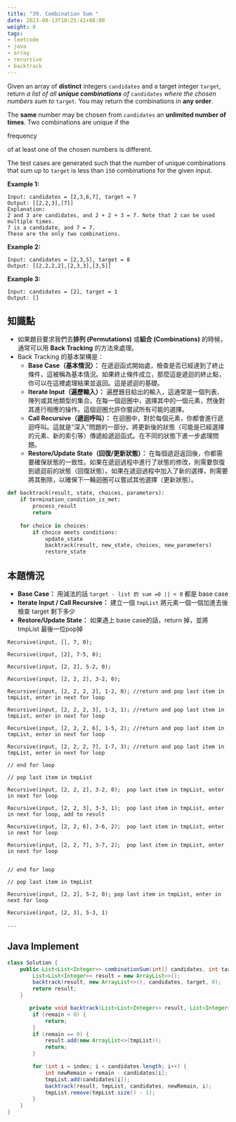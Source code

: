 ```yaml
---
title: "39. Combination Sum "
date: 2023-08-13T10:25:41+08:00
weight: 8
tags:
- leetcode
- java
- array
- recursive
- backtrack
---
```

Given an array of **distinct** integers `candidates` and a target integer `target`, return *a list of all **unique combinations** of* `candidates` *where the chosen numbers sum to* `target`*.* You may return the combinations in **any order**.

The **same** number may be chosen from `candidates` an **unlimited number of times**. Two combinations are unique if the

frequency

of at least one of the chosen numbers is different.



The test cases are generated such that the number of unique combinations that sum up to `target` is less than `150` combinations for the given input.



**Example 1:**

```
Input: candidates = [2,3,6,7], target = 7
Output: [[2,2,3],[7]]
Explanation:
2 and 3 are candidates, and 2 + 2 + 3 = 7. Note that 2 can be used multiple times.
7 is a candidate, and 7 = 7.
These are the only two combinations.
```

**Example 2:**

```
Input: candidates = [2,3,5], target = 8
Output: [[2,2,2,2],[2,3,3],[3,5]]
```

**Example 3:**

```
Input: candidates = [2], target = 1
Output: []
```





## 知識點

- 如果題目要求我們去**排列 (Permutations)** 或**組合 (Combinations)** 的時候，通常可以用 **Back Tracking** 的方法來處理。
- Back Tracking 的基本架構是：
    - **Base Case（基本情況）：** 在遞迴函式開始處，檢查是否已經達到了終止條件，這被稱為基本情況。如果終止條件成立，那麼這是遞迴的終止點，你可以在這裡處理結果並返回。這是遞迴的基礎。
    - **Iterate Input（遍歷輸入）：** 遍歷題目給出的輸入，這通常是一個列表、陣列或其他類型的集合。在每一個迴圈中，選擇其中的一個元素，然後對其進行相應的操作。這個迴圈允許你嘗試所有可能的選擇。
    - **Call Recursive（遞迴呼叫）：** 在迴圈中，對於每個元素，你都會進行遞迴呼叫。這就是“深入”問題的一部分。將更新後的狀態（可能是已經選擇的元素、新的索引等）傳遞給遞迴函式。在不同的狀態下進一步處理問題。
    - **Restore/Update State（回復/更新狀態）：** 在每個遞迴返回後，你都需要確保狀態的一致性。如果在遞迴過程中進行了狀態的修改，則需要恢復到遞迴前的狀態（回復狀態）。如果在遞迴過程中加入了新的選擇，則需要將其刪除，以確保下一輪迴圈可以嘗試其他選擇（更新狀態）。



```python
def backtrack(result, state, choices, parameters):
    if termination_condition_is_met:
        process_result
        return
    
    for choice in choices:
        if choice meets conditions:
            update_state
            backtrack(result, new_state, choices, new_parameters)
            restore_state
```



## 本題情況

- **Base Case：** 用減法的話 `target - list 的 sum =0 || < 0` 都是 base case
- **Iterate Input / Call Recursive：** 建立一個 `tmpList` 將元素一個一個加進去後檢查 target 剩下多少
- **Restore/Update State：** 如果遇上 base case的話，return 掉，並將 tmpList 最後一位pop掉



```
Recursive(input, [], 7, 0);

Recursive(input, [2], 7-5, 0);

Recursive(input, [2, 2], 5-2, 0);

Recursive(input, [2, 2, 2], 3-2, 0);

Recursive(input, [2, 2, 2, 2], 1-2, 0); //return and pop last item in tmpList, enter in next for loop

Recursive(input, [2, 2, 2, 3], 1-3, 1); //return and pop last item in tmpList, enter in next for loop

Recursive(input, [2, 2, 2, 6], 1-5, 2); //return and pop last item in tmpList, enter in next for loop

Recursive(input, [2, 2, 2, 7], 1-7, 3); //return and pop last item in tmpList, enter in next for loop

// end for loop 

// pop last item in tmpList

Recursive(input, [2, 2, 2], 3-2, 0);  pop last item in tmpList, enter in next for loop

Recursive(input, [2, 2, 3], 3-3, 1);  pop last item in tmpList, enter in next for loop, add to result

Recursive(input, [2, 2, 6], 3-6, 2);  pop last item in tmpList, enter in next for loop

Recursive(input, [2, 2, 7], 3-7, 2);  pop last item in tmpList, enter in next for loop


// end for loop 

// pop last item in tmpList

Recursive(input, [2, 2], 5-2, 0); pop last item in tmpList, enter in next for loop

Recursive(input, [2, 3], 5-3, 1)

...

```
## Java Implement

```java
class Solution {
    public List<List<Integer>> combinationSum(int[] candidates, int target) {
        List<List<Integer>> result = new ArrayList<>();
        backtrack(result, new ArrayList<>(), candidates, target, 0);
        return result;
    }

       private void backtrack(List<List<Integer>> result, List<Integer> tmpList, int[] candidates, int remain, int index){
        if (remain < 0) {
            return;
        } 
        if (remain == 0) {
            result.add(new ArrayList<>(tmpList));
            return;
        }

        for (int i = index; i < candidates.length; i++) {
            int newRemain = remain - candidates[i];
            tmpList.add(candidates[i]);
            backtrack(result, tmpList, candidates, newRemain, i);
            tmpList.remove(tmpList.size() - 1);
        }
    }
}
```







